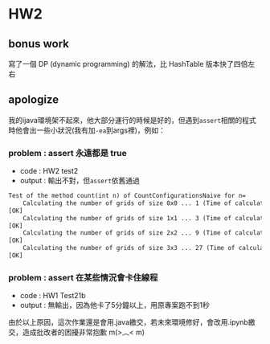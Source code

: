 # HW2

## bonus work

寫了一個 DP (dynamic programming) 的解法，比 HashTable 版本快了四倍左右

## apologize

我的ijava環境架不起來，他大部分運行的時候是好的，但遇到`assert`相關的程式時他會出一些小狀況(我有加`-ea`到args裡)，例如：

### problem : assert 永遠都是 true
- code : HW2 test2
- output : 輸出不對，但`assert`依舊通過
``` txt
Test of the method count(int n) of CountConfigurationsNaive for n=
    Calculating the number of grids of size 0x0 ... 1 (Time of calculating : 0.89 ms)
[OK]
    Calculating the number of grids of size 1x1 ... 3 (Time of calculating : 0.00 ms)
[OK]
    Calculating the number of grids of size 2x2 ... 9 (Time of calculating : 1.39 ms)
[OK]
    Calculating the number of grids of size 3x3 ... 27 (Time of calculating : 0.12 ms)
[OK]
```

### problem : assert 在某些情況會卡住線程
- code : HW1 Test21b
- output : 無輸出，因為他卡了5分鐘以上，用原專案跑不到1秒

由於以上原因，這次作業還是會用.java繳交，若未來環境修好，會改用.ipynb繳交，造成批改者的困擾非常抱歉 m(>︵< m)